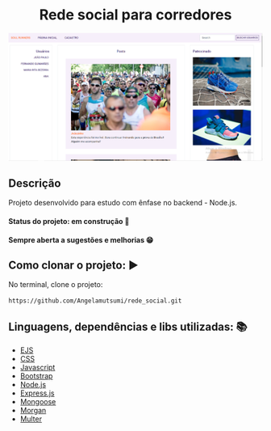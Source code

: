 <h1 align='center'> Rede social para corredores</h1>

<img src="https://github.com/Angelamutsumi/rede_social/blob/main/public/img/siteSoulRunners.png">

## Descrição

Projeto desenvolvido para estudo com ênfase no backend - Node.js.


#### Status do projeto: em construção :construction: 
#### Sempre aberta a sugestões e melhorias :grin:


## Como clonar o projeto: :arrow_forward:

No terminal, clone o projeto:

```https://github.com/Angelamutsumi/rede_social.git```

## Linguagens, dependências e libs utilizadas: :books:

* [EJS](https://ejs.co/)
* [CSS](https://www.w3schools.com/)
* [Javascript](https://www.w3schools.com/)
* [Bootstrap](https://getbootstrap.com/)
* [Node.js](https://nodejs.org/en/)
* [Express.js](https://expressjs.com/)
* [Mongoose](https://mongoosejs.com/)
* [Morgan](https://www.npmjs.com/package/morgan)
* [Multer](https://www.npmjs.com/package/multer)



